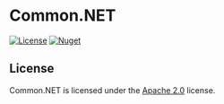 # Common.NET

[![License](https://lxgaming.github.io/badges/License-Apache%202.0-blue.svg)](https://www.apache.org/licenses/LICENSE-2.0)
[![Nuget](https://img.shields.io/nuget/vpre/LXGaming.Common)](https://www.nuget.org/packages/LXGaming.Common)

## License
Common.NET is licensed under the [Apache 2.0](https://www.apache.org/licenses/LICENSE-2.0) license.
